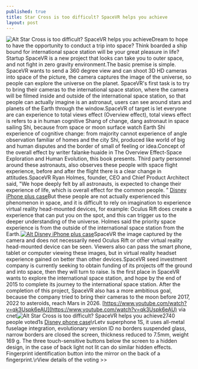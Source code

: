 ```yaml
---
published: true
title: Star Cross is too difficult? SpaceVR helps you achieve
layout: post
---
```

![Alt Star Cross is too difficult? SpaceVR helps you achieve](http://leathercase2.files.wordpress.com/2016/04/783dce28.jpeg)Dream to hope to have the opportunity to conduct a trip into space? Think boarded a ship bound for international space station will be your great pleasure in life? Startup SpaceVR is a new project that looks can take you to outer space, and not fight in zero gravity environment.The basic premise is simple. SpaceVR wants to send a 360 degree view and can shoot 3D HD cameras into space of the picture, the camera captures the image of the universe, so people can explore the universe on the planet. SpaceVR\'s first task is to try to bring their cameras to the international space station, where the camera will be filmed inside and outside of the international space station, so that people can actually imagine is an astronaut, users can see around stars and planets of the Earth through the window.SpaceVR of target is let everyone are can experience to total views effect (Overview effect), total views effect is refers to a in human cognitive Shang of change, dang astronaut in space sailing Shi, because from space or moon surface watch Earth Shi experience of cognitive change: from majority cannot experience of angle observation familiar of homes and the city Shi, produced like world of big and human disputes and the border of small of feeling or idea.Concept of the overall effect by writer falanke·huaide in The Overview Effect-Space Exploration and Human Evolution, this book presents. Third party personnel around these astronauts, also observes these people with space flight experience, before and after the flight there is a clear change in attitudes.SpaceVR Ryan Holmes, founder, CEO and Chief Product Architect said, \"We hope deeply felt by all astronauts, is expected to change their experience of life, which is overall effect for the common people. ” [Disney iPhone plus case](http://www.nodcase.com/disney-leather-flip-wallet-case-for-iphone-6-plus-p-4509.html)But these people are not actually experienced this phenomenon in space, and it is difficult to rely on imagination to experience virtual reality head-mounted devices, for example: Oculus Rift does create a experience that can put you on the spot, and this can trigger us to the deeper understanding of the universe. Holmes said the priority space experience is from the outside of the international space station from the Earth.[![Alt Disney iPhone plus case](http://www.nodcase.com/images/large/i6plus/disney_case_i6p611_lrg.jpg)](http://www.nodcase.com/disney-leather-flip-wallet-case-for-iphone-6-plus-p-4509.html)SpaceVR the image captured by the camera and does not necessarily need Oculus Rift or other virtual reality head-mounted device can be seen. Viewers also can pass the smart phone, tablet or computer viewing these images, but in virtual reality headset experience gained on better than other devices.SpaceVR seed investment company is currently seeking to obtain funding of its projects off the ground and into space, then they will turn to raise. Is the first place in SpaceVR wants to explore the international space station, and hope by the end of 2015 to complete its journey to the international space station. After the completion of this project, SpaceVR also has a more ambitious goal, because the company tried to bring their cameras to the moon before 2017, 2022 to asteroids, reach Mars in 2026. [https://www.youtube.com/watch?v=qk3Uspk6eAU](https://www.youtube.com/watch?v=qk3Uspk6eAU) via cnet![Alt Star Cross is too difficult? SpaceVR helps you achieve](http://leathercase2.files.wordpress.com/2016/04/7834e433.jpeg)2740 people voted1s [Disney phone case](http://fendicase.blog.com/2015/08/26/depth-why-coins-split-in-two-versions/)\rLetv superphone 1S, it uses all-metal fuselage integration, evolutionary version ID no borders suspended glass, narrow borders are closed the screen, thickness reduced to 7.5mm, weight 169 g. The three touch-sensitive buttons below the screen to a hidden design, in the case of back light not lit can do similar hidden effects. Fingerprint identification button into the mirror on the back of a fingerprint.\rView details of the voting >>